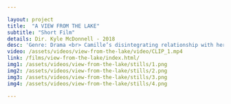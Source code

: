 ```yaml
---

layout: project
title:  "A VIEW FROM THE LAKE"
subtitle: "Short Film"
details: Dir. Kyle McDonnell - 2018 
desc: 'Genre: Drama <br> Camille’s disintegrating relationship with her father is further strained when she’s faced with the hardest decision she’s ever had to make.'
video: /assets/videos/view-from-the-lake/video/CLIP_1.mp4
link: /films/view-from-the-lake/index.html/
img1: /assets/videos/view-from-the-lake/stills/1.png
img2: /assets/videos/view-from-the-lake/stills/2.png
img3: /assets/videos/view-from-the-lake/stills/3.png
img4: /assets/videos/view-from-the-lake/stills/4.png

---
```

